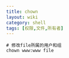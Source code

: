 ```yaml
---
title: chown
layout: wiki
category: shell
tags: [权限,文件,所有者]
---
```


~~~Text
# 修改file所属的用户和组
chown www:www file
~~~
